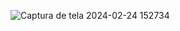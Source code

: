 ![Captura de tela 2024-02-24 152734](https://github.com/joaorodrigues2012/datalist_in_react/assets/37009151/9f692001-51fd-4136-b023-a9d9e5204de5)
